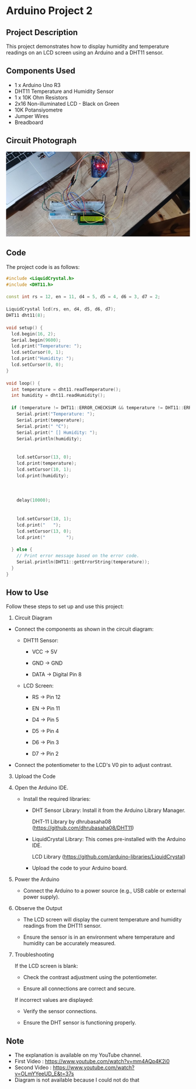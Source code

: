 # Arduino Project 2

## Project Description
This project demonstrates how to display humidity and temperature readings on an LCD screen using an Arduino and a DHT11 sensor.

## Components Used
- 1 x Arduino Uno R3
- DHT11 Temperature and Humidity Sensor
- 1 x 10K Ohm Resistors
- 2x16 Non-illuminated LCD - Black on Green
- 10K Potansiyometre
- Jumper Wires
- Breadboard

## Circuit Photograph 
![Circuit Photograph](circuit.jpg)

## Code
The project code is as follows:
```cpp
#include <LiquidCrystal.h>
#include <DHT11.h>

const int rs = 12, en = 11, d4 = 5, d5 = 4, d6 = 3, d7 = 2;

LiquidCrystal lcd(rs, en, d4, d5, d6, d7);
DHT11 dht11(8);

void setup() {
  lcd.begin(16, 2);
  Serial.begin(9600);
  lcd.print("Temperature: ");
  lcd.setCursor(0, 1);
  lcd.print("Humidity: ");
  lcd.setCursor(0, 0);
}

void loop() {
  int temperature = dht11.readTemperature();
  int humidity = dht11.readHumidity();

  if (temperature != DHT11::ERROR_CHECKSUM && temperature != DHT11::ERROR_TIMEOUT  &&  humidity != DHT11::ERROR_CHECKSUM && humidity != DHT11::ERROR_TIMEOUT) {
    Serial.print("Temperature: ");
    Serial.print(temperature);
    Serial.print(" °C");
    Serial.print(" [] Humidity: ");
    Serial.println(humidity);
    

    lcd.setCursor(13, 0);
    lcd.print(temperature);
    lcd.setCursor(10, 1);
    lcd.print(humidity);



    delay(10000);


    lcd.setCursor(10, 1);
    lcd.print("   ");
    lcd.setCursor(13, 0);
    lcd.print("        ");

  } else {
    // Print error message based on the error code.
    Serial.println(DHT11::getErrorString(temperature));
  }
}

```
## How to Use
Follow these steps to set up and use this project:

1. Circuit Diagram
  - Connect the components as shown in the circuit diagram:
    - DHT11 Sensor:
   
      - VCC → 5V
   
      - GND → GND
   
      - DATA → Digital Pin 8
   
    - LCD Screen:
   
      - RS → Pin 12
   
      - EN → Pin 11
   
      - D4 → Pin 5
   
      - D5 → Pin 4
   
      - D6 → Pin 3
   
      - D7 → Pin 2
   
  - Connect the potentiometer to the LCD's V0 pin to adjust contrast.

3. Upload the Code
   
4. Open the Arduino IDE.

   - Install the required libraries:

      - DHT Sensor Library: Install it from the Arduino Library Manager.

        DHT-11 Library by dhrubasaha08 (https://github.com/dhrubasaha08/DHT11)

      - LiquidCrystal Library: This comes pre-installed with the Arduino IDE.
        
        LCD Library (https://github.com/arduino-libraries/LiquidCrystal) 

      - Upload the code to your Arduino board.

5. Power the Arduino
   
   - Connect the Arduino to a power source (e.g., USB cable or external power supply).

6. Observe the Output
   
   - The LCD screen will display the current temperature and humidity readings from the DHT11 sensor.
  
   - Ensure the sensor is in an environment where temperature and humidity can be accurately measured.

7. Troubleshooting

   If the LCD screen is blank:
  
   - Check the contrast adjustment using the potentiometer.
    
   - Ensure all connections are correct and secure.

   If incorrect values are displayed:
  
   - Verify the sensor connections.
    
   - Ensure the DHT sensor is functioning properly.

## Note 
- The explanation is available on my YouTube channel.
- First Video : https://www.youtube.com/watch?v=mm4AQp4K2i0
- Second Video : https://www.youtube.com/watch?v=OLmYYeeUD_E&t=37s
- Diagram is not available because I could not do that
